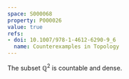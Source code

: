 ```yaml
---
space: S000068
property: P000026
value: true
refs:
- doi: 10.1007/978-1-4612-6290-9_6
  name: Counterexamples in Topology
---
```


The subset $\mathbb Q^2$ is countable and dense.
